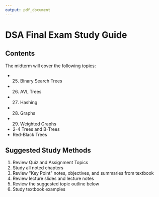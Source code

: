 ```yaml
---
output: pdf_document
---
```

# DSA Final Exam Study Guide

## Contents

The midterm will cover the following topics:

* 25. Binary Search Trees
* 26. AVL Trees
* 27. Hashing
* 28. Graphs
* 29. Weighted Graphs
* 2-4 Trees and B-Trees
* Red-Black Trees



## Suggested Study Methods

1. Review Quiz and Assignment Topics
2. Study all noted chapters
3. Review "Key Point" notes, objectives, and summaries from textbook
3. Review lecture slides and lecture notes
4. Review the suggested topic outline below
5. Study textbook examples
